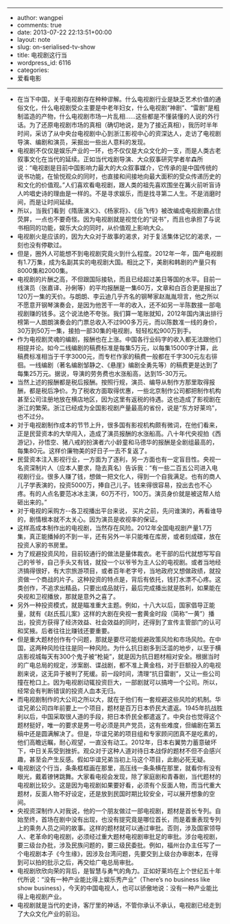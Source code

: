 - --
- author: wangpei
- comments: true
- date: 2013-07-22 22:13:51+00:00
- layout: note
- slug: on-serialised-tv-show
- title: 电视剧这行当
- wordpress_id: 6116
- categories:
- 爱看电影
- --
- 在当下中国，关于电视剧存在种种谬解。什么电视剧行业是缺乏艺术价值的通俗文化，什么电视剧受众主要是中老年妇女，什么电视剧“神剧”、“雷剧”是粗制滥造的产物，什么电视剧市场一片乱相……这些都是不懂装懂的人说的外行话。为了还原电视剧市场的真相（确切地说，是为了接近真相），我历时半年时间，采访了从中央台电视剧中心到浙江影视中心的资深达人，走访了电视剧导演、编剧和演员，采掘出一些出人意料的发现。
- 电视剧不仅仅是娱乐产业的一环，也不仅仅是大众文化的一支，而是人类古老叙事文化在当代的延续。正如当代戏剧导演、大众叙事研究学者牟森所说：“电视剧是目前中国影响力最大的大众叙事媒介，它传承的是中国传统的说书功能，在愉悦观众的同时，也直接和间接地向最大面积的受众传递历史的和文化的价值观。”人们喜欢看电视剧，跟人类的祖先喜欢围坐在篝火前听盲诗人吟唱史诗的理由是一样的。不是寻求娱乐，而是找寻第二人生。不是消磨时间，而是让时间延续。
- 所以，当我们看到《隋唐演义》、《杨家将》、《岳飞传》被改编成电视剧霸占住荧屏，一点也不要奇怪。因为电视剧就是视觉化的“说书”，而且也承担了与说书相同的功能，娱乐大众的同时，从价值观上影响大众。
- 电视剧火是应该的，因为大众对于故事的渴求，对于复活集体记忆的渴求，一刻也没有停歇过。
- 但是，圈外人可能想不到电视剧究竟火到什么程度。2012年一年，国产电视剧有1.7万集，成为名副其实的电视剧大国。相比之下，美剧和韩剧的产量只有8000集和2000集。
- 电视剧的片酬之高，不但跟国际接轨，而且已经超过美日等国的水平。目前一线演员（张嘉译、孙俐等）的平均报酬是一集60万，文章和白百合更是报出了120万一集的天价。与朗朗、李云迪几乎齐名的钢琴家赵胤胤坦言，他之所以不愿意开钢琴演奏会，是因为他苦干一年的收入，还不如另一半陈数接一部电视剧赚的钱多。这个说法绝不夸张。我们算一笔账就知，2012年国内演出排行榜第一人朗朗演奏会的门票总收入不过900多万元，而以陈数准一线的身价，30万到50万一集，接拍一部30集的电视剧，轻轻松松900万到手。
- 作为电视剧灵魂的编剧，报酬也在上涨。中国各行业码字的收入都无法跟他们相提并论。如今二线编剧的稿费标准是每集5万元，以每集15000字计算，此稿费标准相当于千字3000元，而专栏作家的稿费一般都在千字300元左右徘徊。一线编剧（著名编剧邹静之、《悬崖》编剧全勇先等）的稿费更是达到了每集25万元。据说，导演的劳务费也水涨船高，达到15-30万元。
- 当然上述的报酬都是税后报酬。按照行规，演员、编导从制作方那里取得报酬，都是税后净价。为了税收方面取得优惠，一些北京制作公司都把制作机构甚至公司注册地放在横店地区，因为这里有返税的待遇。这也造成了影视剧在浙江的繁荣。浙江已经成为全国影视剧产量最高的省份，说是“东方好莱坞”，也不过分。
- 对于电视剧制作成本的节节上升，很多国有影视机构颇有微词，在他们看来，正是民营资本的大举闯入，造成了演员报酬的水涨船高。八十年代央视拍《西游记》，孙悟空、猪八戒的扮演者六小龄童和马德华的报酬是全剧组最高的，每集80元。这样价廉物美的好日子一去不复返了。
- 民营资本注入影视行业，一方面为了逐利，另一方面也有一定盲目性。央视一名资深制片人（应本人要求，隐去真名）告诉我：“有一些二百五公司进入电视剧行业。很多人赚了钱，想做一把文化人，得到一个自我满足。也有的商人儿子学表演的，投资5000万，捧自己儿子。钱来得很容易，投出去也不心疼。有的人点名要范冰冰主演，60万不行，100万。演员身价就是被这帮人给砸出来的。”
- 对于电视的采购方--各卫视播出平台来说， 买片之前，先问谁演的，再看谁导的，剧情根本就不太关心。因为演员是收视率的保证。
- 这样高成本制作出的电视剧，当然存在风险。2012年全国电视剧产量1.7万集，真正能播掉的不到一半，还有另外一半只能堆在库房，或者刻成碟，放在投资人家的书房里。
- 为了规避投资风险，目前较通行的做法是量体裁衣。老干部的后代就想写写自己的爷爷，自己手头又有钱，就投一个以爷爷为主人公的电视剧。或者当地经济搞得很好，有大宗旅游项目，或者百年老字号，当地政府又想做政绩，就投资做一个商战的片子。这种投资的特点是，背后有依托，钱打水漂不心疼。这类创作，不追求出精品，只要出成品就行，最后完成播出就是胜利，如果能在央视和卫视播放，那就是意外之喜了。
- 另外一种投资模式，就是瞄准重大主题。例如，十八大以后，国家倡导正能量，就有《赵氏孤儿案》这样的大剧在央视一套黄金时段（简称“一黄”）播出，投资方获得了经济效益、社会效益的同时，还得到了宣传主管部门的认可和奖掖。后者往往比赚钱还要重要。
- 但是重大题材创作有个问题，那就是要尽可能规避政策风险和市场风险。在中国，这两种风险往往是同一种风险。为什么抗日剧多到泛滥的地步，以至于横店影视城每天有300个鬼子被“枪毙”，就是因为抗日题材相对安全。根据当时的广电总局的规定，涉案剧、谍战剧，都不准上黄金档，对于巨额投入的电视剧来说，这无异于被判了死缓。前一段时间，清理“抗日雷剧”，又让一些公司撞在枪口上。因为电视剧动辄投资巨大，一部剧就可以搞垮一个公司。所以，经常会有判断错误的投资人血本无归。
- 而电视剧制作的大公司之所以大，就在于他们有一套规避这些风险的机制。华谊兄弟公司四年前要上一个项目，题材是百万日本侨民大遣返。1945年抗战胜利以后，中国采取很人道的手段，把日本侨民全都遣返了。中央台也觉得这个题材挺好，唯一的要求是男一号必须是共产党员，这有些难度，但编剧在第五稿中还是圆满解决了。但是，华谊兄弟的项目组和专家顾问团真不是吃素的，他们高瞻远瞩，耐心观望，一直没有动工。2012年，日本右翼势力蓄意破坏下，中日关系受到挫折。观众对于这种人道对待日本战俘的题材不但不会感兴趣，甚至会产生反感。假如华谊兄弟当初上马这个项目，此剧必死无疑。
- 电视剧这个行当，条条框框画在那里，高压线一条条横在那里，就看你有没有眼光，戴着镣铐跳舞。大家看电视会发现，除了家庭剧和青春剧，当代题材的电视剧比较少。这是因为电视剧如果要好看，必须有个反面人物，而当代重大题材，反面人物不好设定，还是放到民国时期比较安全，可以展开想象的空间。
- 央视资深制作人对我说，他的一个朋友做过一部电视剧，题材是首长专列。自始至终，首场在剧中没有出现，也没有提究竟是哪位首长，而是着重表现专列上的乘务人员之间的故事。这样的题材就可以通过审批。否则，涉及国家领导人、老革命的电视剧，必须经过重大题材电视剧审批足的审批。涉台电视剧，要三级台办批，涉及民族问题的，要三级民委批。例如，福州台办主任写了一个电视剧本子《今生缘》，因涉及台湾问题，先要交到上级台办审剧本，在得到可以拍的批示之后，再交给广电总局审批。
- 电视剧欣欣向荣的背后，是智慧与勇气的角力。正如好莱坞在上个世纪五十年代所说：“没有一种产业能比得上娱乐秀产业”（There’s no business like show business），今天的中国电视人，也可以骄傲地说：没有一种产业能比得上电视剧产业。
- 电视剧就是当代的史诗，客厅里的神话，不管你承认不承认，电视剧已经走到了大众文化产业的前沿。
